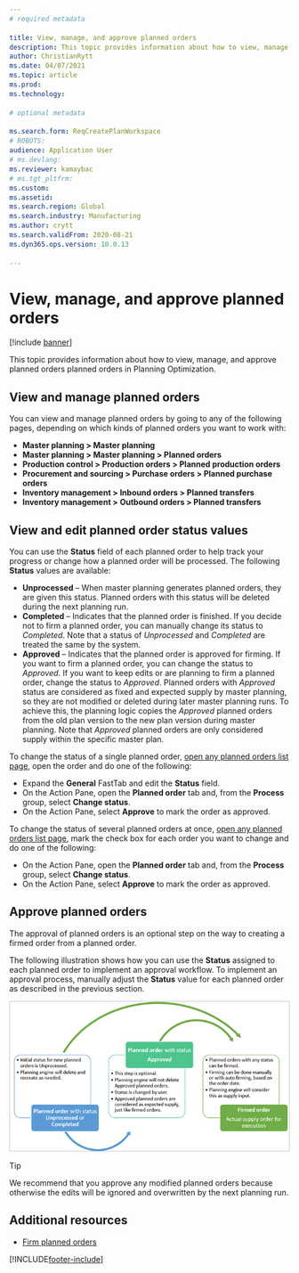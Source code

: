 ```yaml
---
# required metadata

title: View, manage, and approve planned orders
description: This topic provides information about how to view, manage, and approve planned orders planned orders in Planning Optimization. 
author: ChristianRytt
ms.date: 04/07/2021
ms.topic: article
ms.prod: 
ms.technology: 

# optional metadata

ms.search.form: ReqCreatePlanWorkspace
# ROBOTS: 
audience: Application User
# ms.devlang: 
ms.reviewer: kamaybac
# ms.tgt_pltfrm: 
ms.custom: 
ms.assetid: 
ms.search.region: Global
ms.search.industry: Manufacturing
ms.author: crytt
ms.search.validFrom: 2020-08-21
ms.dyn365.ops.version: 10.0.13

---
```

# View, manage, and approve planned orders

[!include [banner](../../includes/banner.md)]

This topic provides information about how to view, manage, and approve planned orders planned orders in Planning Optimization.

<a name="view-planned-orders"></a>

## View and manage planned orders

You can view and manage planned orders by going to any of the following pages, depending on which kinds of planned orders you want to work with:

- **Master planning \> Master planning**
- **Master planning \> Master planning \> Planned orders**
- **Production control \> Production orders \> Planned production orders**
- **Procurement and sourcing \> Purchase orders \> Planned purchase orders**
- **Inventory management \> Inbound orders \> Planned transfers**
- **Inventory management \> Outbound orders \> Planned transfers**

<!-- KFM: Anything under warehouse management? -->
<!-- KFM: Can we link somewhere that describes how these orders are created and what their many settings are for? -->

## View and edit planned order status values

You can use the **Status** field of each planned order to help track your progress or change how a planned order will be processed. The following **Status** values are available:

- **Unprocessed** – When master planning generates planned orders, they are given this status. Planned orders with this status will be deleted during the next planning run.
- **Completed** – Indicates that the planned order is finished. If you decide not to firm a planned order, you can manually change its status to *Completed*. Note that a status of *Unprocessed* and *Completed* are treated the same by the system.
- **Approved** – Indicates that the planned order is approved for firming. If you want to firm a planned order, you can change the status to *Approved*. If you want to keep edits or are planning to firm a planned order, change the status to *Approved*. Planned orders with *Approved* status are considered as fixed and expected supply by master planning, so they are not modified or deleted during later master planning runs. To achieve this, the planning logic copies the *Approved* planned orders from the old plan version to the new plan version during master planning. Note that *Approved* planned orders are only considered supply within the specific master plan.

To change the status of a single planned order, [open any planned orders list page](#view-planned-orders), open the order and do one of the following:

- Expand the **General** FastTab and edit the **Status** field.
- On the Action Pane, open the **Planned order** tab and, from the **Process** group, select **Change status**.
- On the Action Pane, select **Approve** to mark the order as approved. <!-- KFM: Please confirm. -->

To change the status of several planned orders at once, [open any planned orders list page](#view-planned-orders), mark the check box for each order you want to change and do one of the following:

- On the Action Pane, open the **Planned order** tab and, from the **Process** group, select **Change status**.
- On the Action Pane, select **Approve** to mark the order as approved. <!-- KFM: Please confirm. -->

## Approve planned orders

The approval of planned orders is an optional step on the way to creating a firmed order from a planned order.

The following illustration shows how you can use the **Status** assigned to each planned order to implement an approval workflow. To implement an approval process, manually adjust the **Status** value for each planned order as described in the previous section.

![Planned order flow](media/approved-planned-orders-1.png)

> [!TIP]
> We recommend that you approve any modified planned orders because otherwise the edits will be ignored and overwritten by the next planning run.

<!-- KFM: Any other requirements to implement this? For example, are we assuming the customer is using autofirming for this scenario? -->

## Additional resources

- [Firm planned orders](planned-order-firming.md)


[!INCLUDE[footer-include](../../../includes/footer-banner.md)]